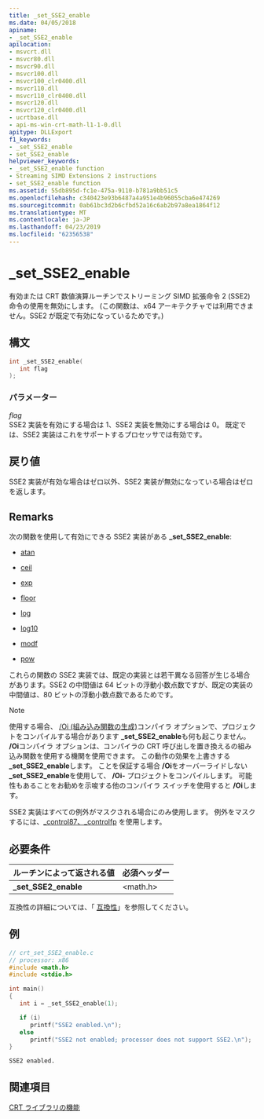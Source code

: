 ```yaml
---
title: _set_SSE2_enable
ms.date: 04/05/2018
apiname:
- _set_SSE2_enable
apilocation:
- msvcrt.dll
- msvcr80.dll
- msvcr90.dll
- msvcr100.dll
- msvcr100_clr0400.dll
- msvcr110.dll
- msvcr110_clr0400.dll
- msvcr120.dll
- msvcr120_clr0400.dll
- ucrtbase.dll
- api-ms-win-crt-math-l1-1-0.dll
apitype: DLLExport
f1_keywords:
- _set_SSE2_enable
- set_SSE2_enable
helpviewer_keywords:
- _set_SSE2_enable function
- Streaming SIMD Extensions 2 instructions
- set_SSE2_enable function
ms.assetid: 55db895d-fc1e-475a-9110-b781a9bb51c5
ms.openlocfilehash: c340423e93b6487a4a951e4b96055cba6e474269
ms.sourcegitcommit: 0ab61bc3d2b6cfbd52a16c6ab2b97a8ea1864f12
ms.translationtype: MT
ms.contentlocale: ja-JP
ms.lasthandoff: 04/23/2019
ms.locfileid: "62356538"
---
```

# <a name="setsse2enable"></a>_set_SSE2_enable

有効または CRT 数値演算ルーチンでストリーミング SIMD 拡張命令 2 (SSE2) 命令の使用を無効にします。 (この関数は、x64 アーキテクチャでは利用できません。SSE2 が既定で有効になっているためです。)

## <a name="syntax"></a>構文

```C
int _set_SSE2_enable(
   int flag
);
```

### <a name="parameters"></a>パラメーター

*flag*<br/>
SSE2 実装を有効にする場合は 1、SSE2 実装を無効にする場合は 0。 既定では、SSE2 実装はこれをサポートするプロセッサでは有効です。

## <a name="return-value"></a>戻り値

SSE2 実装が有効な場合はゼロ以外、SSE2 実装が無効になっている場合はゼロを返します。

## <a name="remarks"></a>Remarks

次の関数を使用して有効にできる SSE2 実装がある **_set_SSE2_enable**:

- [atan](atan-atanf-atanl-atan2-atan2f-atan2l.md)

- [ceil](ceil-ceilf-ceill.md)

- [exp](exp-expf.md)

- [floor](floor-floorf-floorl.md)

- [log](log-logf-log10-log10f.md)

- [log10](log-logf-log10-log10f.md)

- [modf](modf-modff-modfl.md)

- [pow](pow-powf-powl.md)

これらの関数の SSE2 実装では、既定の実装とは若干異なる回答が生じる場合があります。SSE2 の中間値は 64 ビットの浮動小数点数ですが、既定の実装の中間値は、80 ビットの浮動小数点数であるためです。

> [!NOTE]
> 使用する場合、 [/Oi (組み込み関数の生成)](../../build/reference/oi-generate-intrinsic-functions.md)コンパイラ オプションで、プロジェクトをコンパイルする場合があります **_set_SSE2_enable**も何も起こりません。 **/Oi**コンパイラ オプションは、コンパイラの CRT 呼び出しを置き換えるの組み込み関数を使用する機関を使用できます。 この動作の効果を上書きする **_set_SSE2_enable**します。 ことを保証する場合 **/Oi**をオーバーライドしない **_set_SSE2_enable**を使用して、 **/Oi-** プロジェクトをコンパイルします。 可能性もあることをお勧めを示唆する他のコンパイラ スイッチを使用すると **/Oi**します。

SSE2 実装はすべての例外がマスクされる場合にのみ使用します。 例外をマスクするには、[_control87、_controlfp](control87-controlfp-control87-2.md) を使用します。

## <a name="requirements"></a>必要条件

|ルーチンによって返される値|必須ヘッダー|
|-------------|---------------------|
|**_set_SSE2_enable**|\<math.h>|

互換性の詳細については、「 [互換性](../../c-runtime-library/compatibility.md)」を参照してください。

## <a name="example"></a>例

```C
// crt_set_SSE2_enable.c
// processor: x86
#include <math.h>
#include <stdio.h>

int main()
{
   int i = _set_SSE2_enable(1);

   if (i)
      printf("SSE2 enabled.\n");
   else
      printf("SSE2 not enabled; processor does not support SSE2.\n");
}
```

```Output
SSE2 enabled.
```

## <a name="see-also"></a>関連項目

[CRT ライブラリの機能](../../c-runtime-library/crt-library-features.md)<br/>
